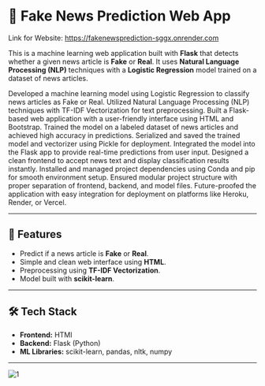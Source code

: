 # 📰 Fake News Prediction Web App

Link for Website: https://fakenewsprediction-sggx.onrender.com

This is a machine learning web application built with **Flask** that detects whether a given news article is **Fake** or **Real**. It uses **Natural Language Processing (NLP)** techniques with a **Logistic Regression** model trained on a dataset of news articles.

Developed a machine learning model using Logistic Regression to classify news articles as Fake or Real.
Utilized Natural Language Processing (NLP) techniques with TF-IDF Vectorization for text preprocessing.
Built a Flask-based web application with a user-friendly interface using HTML and Bootstrap.
Trained the model on a labeled dataset of news articles and achieved high accuracy in predictions.
Serialized and saved the trained model and vectorizer using Pickle for deployment.
Integrated the model into the Flask app to provide real-time predictions from user input.
Designed a clean frontend to accept news text and display classification results instantly.
Installed and managed project dependencies using Conda and pip for smooth environment setup.
Ensured modular project structure with proper separation of frontend, backend, and model files.
Future-proofed the application with easy integration for deployment on platforms like Heroku, Render, or Vercel.

---

## 🚀 Features
- Predict if a news article is **Fake** or **Real**.
- Simple and clean web interface using **HTML**.
- Preprocessing using **TF-IDF Vectorization**.
- Model built with **scikit-learn**.

---

## 🛠️ Tech Stack
- **Frontend:** HTMl
- **Backend:** Flask (Python)
- **ML Libraries:** scikit-learn, pandas, nltk, numpy

---
![1](https://github.com/user-attachments/assets/29c66657-62a4-494f-abce-1481a29f9c21)
